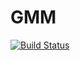 # GMM

[![Build Status](https://travis-ci.org/potterzot/GMM.jl.svg?branch=master)](https://travis-ci.org/potterzot/GMM.jl)
